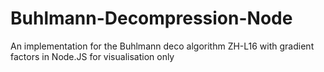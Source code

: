 # Buhlmann-Decompression-Node
An implementation for the Buhlmann deco algorithm ZH-L16 with gradient factors in Node.JS for visualisation only
